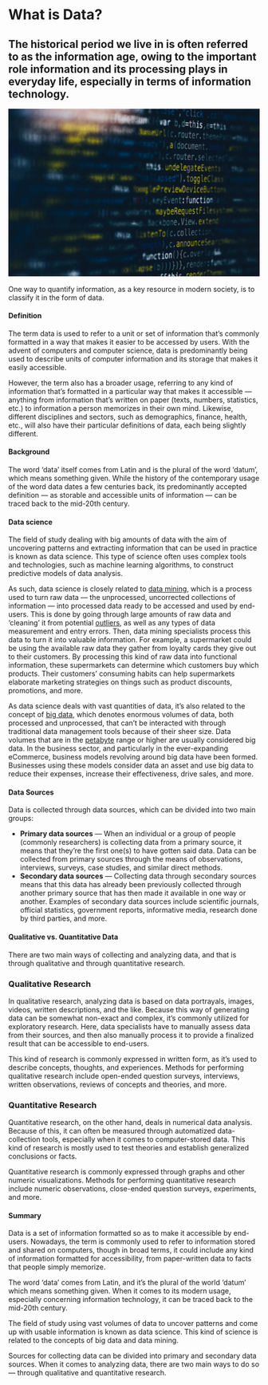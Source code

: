 # What is Data?

## The historical period we live in is often referred to as the information age, owing to the important role information and its processing plays in everyday life, especially in terms of information technology.

![data](./img/markus-spiske-hvSr_CVecVI-unsplash.jpeg)

One way to quantify information, as a key resource in modern society, is to classify it in the form of data.

#### Definition

The term data is used to refer to a unit or set of information that’s commonly formatted in a way that makes it easier to be accessed by users. With the advent of computers and computer science, data is predominantly being used to describe units of computer information and its storage that makes it easily accessible.

However, the term also has a broader usage, referring to any kind of information that’s formatted in a particular way that makes it accessible — anything from information that’s written on paper (texts, numbers, statistics, etc.) to information a person memorizes in their own mind. Likewise, different disciplines and sectors, such as demographics, finance, health, etc., will also have their particular definitions of data, each being slightly different.

#### Background

The word ‘data’ itself comes from Latin and is the plural of the word ‘datum’, which means something given. While the history of the contemporary usage of the word data dates a few centuries back, its predominantly accepted definition — as storable and accessible units of information — can be traced back to the mid-20th century.

#### Data science

The field of study dealing with big amounts of data with the aim of uncovering patterns and extracting information that can be used in practice is known as data science. This type of science often uses complex tools and technologies, such as machine learning algorithms, to construct predictive models of data analysis.

As such, data science is closely related to [data mining](https://www.britannica.com/technology/data-mining), which is a process used to turn raw data — the unprocessed, uncorrected collections of information — into processed data ready to be accessed and used by end-users. This is done by going through large amounts of raw data and ‘cleaning’ it from potential [outliers](https://www.itl.nist.gov/div898/handbook/prc/section1/prc16.htm), as well as any types of data measurement and entry errors. Then, data mining specialists process this data to turn it into valuable information. For example, a supermarket could be using the available raw data they gather from loyalty cards they give out to their customers. By processing this kind of raw data into functional information, these supermarkets can determine which customers buy which products. Their customers’ consuming habits can help supermarkets elaborate marketing strategies on things such as product discounts, promotions, and more.

As data science deals with vast quantities of data, it’s also related to the concept of [big data](https://www.sas.com/en_us/insights/big-data/what-is-big-data.html), which denotes enormous volumes of data, both processed and unprocessed, that can’t be interacted with through traditional data management tools because of their sheer size. Data volumes that are in the [petabyte](https://wasabi.com/help/glossary-of-terms/petabyte-definition/) range or higher are usually considered big data. In the business sector, and particularly in the ever-expanding eCommerce, business models revolving around big data have been formed. Businesses using these models consider data an asset and use big data to reduce their expenses, increase their effectiveness, drive sales, and more.

#### Data Sources

Data is collected through data sources, which can be divided into two main groups:

* **Primary data sources** — When an individual or a group of people (commonly researchers) is collecting data from a primary source, it means that they’re the first one(s) to have gotten said data. Data can be collected from primary sources through the means of observations, interviews, surveys, case studies, and similar direct methods.
* **Secondary data sources** — Collecting data through secondary sources means that this data has already been previously collected through another primary source that has then made it available in one way or another. Examples of secondary data sources include scientific journals, official statistics, government reports, informative media, research done by third parties, and more.

#### Qualitative vs. Quantitative Data

There are two main ways of collecting and analyzing data, and that is through qualitative and through quantitative research.

### Qualitative Research

In qualitative research, analyzing data is based on data portrayals, images, videos, written descriptions, and the like. Because this way of generating data can be somewhat non-exact and complex, it’s commonly utilized for exploratory research. Here, data specialists have to manually assess data from their sources, and then also manually process it to provide a finalized result that can be accessible to end-users.

This kind of research is commonly expressed in written form, as it’s used to describe concepts, thoughts, and experiences. Methods for performing qualitative research include open-ended question surveys, interviews, written observations, reviews of concepts and theories, and more.

### Quantitative Research

Quantitative research, on the other hand, deals in numerical data analysis. Because of this, it can often be measured through automatized data-collection tools, especially when it comes to computer-stored data. This kind of research is mostly used to test theories and establish generalized conclusions or facts.

Quantitative research is commonly expressed through graphs and other numeric visualizations. Methods for performing quantitative research include numeric observations, close-ended question surveys, experiments, and more.

#### Summary

Data is a set of information formatted so as to make it accessible by end-users. Nowadays, the term is commonly used to refer to information stored and shared on computers, though in broad terms, it could include any kind of information formatted for accessibility, from paper-written data to facts that people simply memorize.

The word ‘data’ comes from Latin, and it’s the plural of the world ‘datum’ which means something given. When it comes to its modern usage, especially concerning information technology, it can be traced back to the mid-20th century.

The field of study using vast volumes of data to uncover patterns and come up with usable information is known as data science. This kind of science is related to the concepts of big data and data mining.

Sources for collecting data can be divided into primary and secondary data sources. When it comes to analyzing data, there are two main ways to do so — through qualitative and quantitative research.